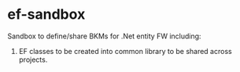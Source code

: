 # ef-sandbox

Sandbox to define/share BKMs for .Net entity FW including:
1. EF classes to be created into common library to be shared across projects.
